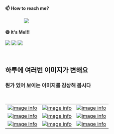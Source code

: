 #### 📫 How to reach me?
<a href="mailto:thquddnr123@gmail.com">
    <img 
        src="https://img.shields.io/badge/Gmail-d14836?style=flat-square&logo=Gmail&logoColor=white&link=mailto:thquddnr123@gmail.com"
        style="height : auto; margin-left : 60px; margin-right : 60px;"/>
</a>

#### 😄 It's Me!!!

<a href="https://cybecho.notion.site/SBU-s-Archives-854ccd3338c2456a867956f26143998a" target="_blank"><img src="https://img.shields.io/badge/Portfolio-303030?style=for-the-badge&logo=Notion&logoColor=white"/></a>
<a href="https://www.instagram.com/junk_warrior_vintage/" target="_blank"><img src="https://img.shields.io/badge/@junk_warrir_vintage-E4405F?style=for-the-badge&logo=Instagram&logoColor=white"/></a>
<a href="https://www.behance.net/thquddnr125654" target="_blank"><img src="https://img.shields.io/badge/Behance-1769FF?style=for-the-badge&logo=Behance&logoColor=white"/></a>

</br>

## 하루에 여러번 이미지가 변해요
### 뭔가 있어 보이는 이미지를 감상해 봅시다

<!--
마크업 바로보기 사이트
https://dillinger.io/ 
-->
 <br/> <table>
<tr>
<td><a href='http://www.lomando.com/chaos.html'><img src='https://www.random-art.org/img/large/415827.jpg' title='image info'></a></td>
<td><a href='http://www.lomando.com/nyanyanyanyahn.html'><img src='https://www.random-art.org/img/large/417154.jpg' title='image info'></a></td>
<td><a href='http://www.lomando.com/chaos.html'><img src='https://www.random-art.org/img/large/416436.jpg' title='image info'></a></td>
</tr>
<tr>
<td><a href='http://www.lomando.com/chaos.html'><img src='https://www.random-art.org/img/large/416959.jpg' title='image info'></a></td>
<td><a href='http://www.lomando.com/9gu0omn0obyea.html'><img src='https://www.random-art.org/img/large/416821.jpg' title='image info'></a></td>
<td><a href='http://www.lomando.com/chaos.html'><img src='https://www.random-art.org/img/large/417209.jpg' title='image info'></a></td>
</tr>
<tr>
<td><a href='http://www.lomando.com/9gu0omn0obyea.html'><img src='https://www.random-art.org/img/large/415896.jpg' title='image info'></a></td>
<td><a href='http://www.lomando.com/chaos.html'><img src='https://www.random-art.org/img/large/415872.jpg' title='image info'></a></td>
<td><a href='http://www.lomando.com/chaos.html'><img src='https://www.random-art.org/img/large/416565.jpg' title='image info'></a></td>
</tr>
</table>
